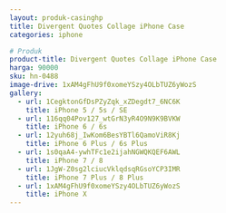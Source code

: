 ```yaml
---
layout: produk-casinghp
title: Divergent Quotes Collage iPhone Case
categories: iphone

# Produk
product-title: Divergent Quotes Collage iPhone Case
harga: 90000
sku: hn-0488
image-drive: 1xAM4gFhU9f0xomeYSzy4OLbTUZ6yWozS
gallery:
  - url: 1CegktonGfDsPZyZqk_xZDegdt7_6NC6K
    title: iPhone 5 / 5s / SE
  - url: 116qq04Pov127_wtGrN3yR4O9N9K9BVKW
    title: iPhone 6 / 6s
  - url: 12yuh68j_IwKom6BesYBTl6QamoViR8Kj
    title: iPhone 6 Plus / 6s Plus
  - url: 1s0qaA4-ywhTFc1e2ijahNGWQKQEF6AWL
    title: iPhone 7 / 8
  - url: 1JgW-Z0sg2lciucVklqdsqRGsoYCP3IMR
    title: iPhone 7 Plus / 8 Plus
  - url: 1xAM4gFhU9f0xomeYSzy4OLbTUZ6yWozS
    title: iPhone X
---
```

